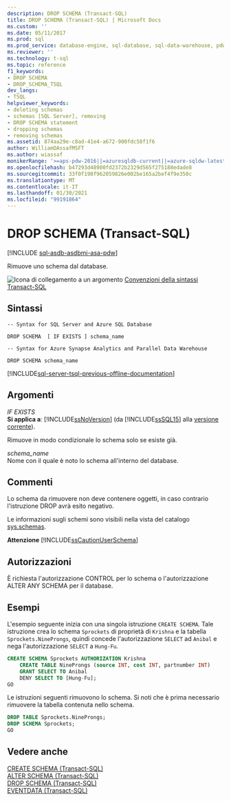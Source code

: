 ```yaml
---
description: DROP SCHEMA (Transact-SQL)
title: DROP SCHEMA (Transact-SQL) | Microsoft Docs
ms.custom: ''
ms.date: 05/11/2017
ms.prod: sql
ms.prod_service: database-engine, sql-database, sql-data-warehouse, pdw
ms.reviewer: ''
ms.technology: t-sql
ms.topic: reference
f1_keywords:
- DROP SCHEMA
- DROP_SCHEMA_TSQL
dev_langs:
- TSQL
helpviewer_keywords:
- deleting schemas
- schemas [SQL Server], removing
- DROP SCHEMA statement
- dropping schemas
- removing schemas
ms.assetid: 874aa29e-c8ad-41e4-a672-900fdc58f1f6
author: WilliamDAssafMSFT
ms.author: wiassaf
monikerRange: '>=aps-pdw-2016||=azuresqldb-current||=azure-sqldw-latest||>=sql-server-2016||>=sql-server-linux-2017||=azuresqldb-mi-current'
ms.openlocfilehash: b47293d48900fd2372b2329d565f275188edade8
ms.sourcegitcommit: 33f0f190f962059826e002be165a2bef4f9e350c
ms.translationtype: MT
ms.contentlocale: it-IT
ms.lasthandoff: 01/30/2021
ms.locfileid: "99191864"
---
```

# <a name="drop-schema-transact-sql"></a>DROP SCHEMA (Transact-SQL)
[!INCLUDE [sql-asdb-asdbmi-asa-pdw](../../includes/applies-to-version/sql-asdb-asdbmi-asa-pdw.md)]

  Rimuove uno schema dal database.  
  
 ![Icona di collegamento a un argomento](../../database-engine/configure-windows/media/topic-link.gif "Icona di collegamento a un argomento") [Convenzioni della sintassi Transact-SQL](../../t-sql/language-elements/transact-sql-syntax-conventions-transact-sql.md)  
  
## <a name="syntax"></a>Sintassi  
  
```syntaxsql  
-- Syntax for SQL Server and Azure SQL Database  
  
DROP SCHEMA  [ IF EXISTS ] schema_name  
```  
  

```syntaxsql  
-- Syntax for Azure Synapse Analytics and Parallel Data Warehouse  
  
DROP SCHEMA schema_name  
```  
  
[!INCLUDE[sql-server-tsql-previous-offline-documentation](../../includes/sql-server-tsql-previous-offline-documentation.md)]

## <a name="arguments"></a>Argomenti
 *IF EXISTS*  
 **Si applica a**: [!INCLUDE[ssNoVersion](../../includes/ssnoversion-md.md)] (da [!INCLUDE[ssSQL15](../../includes/sssql16-md.md)] alla [versione corrente](/troubleshoot/sql/general/determine-version-edition-update-level)).  
  
 Rimuove in modo condizionale lo schema solo se esiste già.  
  
 *schema_name*  
 Nome con il quale è noto lo schema all'interno del database.  
  
## <a name="remarks"></a>Commenti  
 Lo schema da rimuovere non deve contenere oggetti, in caso contrario l'istruzione DROP avrà esito negativo.  
  
 Le informazioni sugli schemi sono visibili nella vista del catalogo [sys.schemas](../../relational-databases/system-catalog-views/schemas-catalog-views-sys-schemas.md).  
  
 **Attenzione** [!INCLUDE[ssCautionUserSchema](../../includes/sscautionuserschema-md.md)]  
  
## <a name="permissions"></a>Autorizzazioni  
 È richiesta l'autorizzazione CONTROL per lo schema o l'autorizzazione ALTER ANY SCHEMA per il database.  
  
## <a name="examples"></a>Esempi  
 L'esempio seguente inizia con una singola istruzione `CREATE SCHEMA`. Tale istruzione crea lo schema `Sprockets` di proprietà di `Krishna` e la tabella `Sprockets.NineProngs`, quindi concede l'autorizzazione `SELECT` ad `Anibal` e nega l'autorizzazione `SELECT` a `Hung-Fu`.  
  
```sql  
CREATE SCHEMA Sprockets AUTHORIZATION Krishna   
    CREATE TABLE NineProngs (source INT, cost INT, partnumber INT)  
    GRANT SELECT TO Anibal   
    DENY SELECT TO [Hung-Fu];  
GO  
```  
  
 Le istruzioni seguenti rimuovono lo schema. Si noti che è prima necessario rimuovere la tabella contenuta nello schema.  
  
```sql  
DROP TABLE Sprockets.NineProngs;  
DROP SCHEMA Sprockets;  
GO  
```  
  
  
## <a name="see-also"></a>Vedere anche  
 [CREATE SCHEMA &#40;Transact-SQL&#41;](../../t-sql/statements/create-schema-transact-sql.md)   
 [ALTER SCHEMA &#40;Transact-SQL&#41;](../../t-sql/statements/alter-schema-transact-sql.md)   
 [DROP SCHEMA (Transact-SQL)](../../t-sql/statements/drop-schema-transact-sql.md)   
 [EVENTDATA &#40;Transact-SQL&#41;](../../t-sql/functions/eventdata-transact-sql.md)